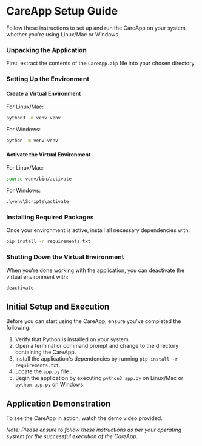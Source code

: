 # CareApp Setup Guide

Follow these instructions to set up and run the CareApp on your system, whether you're using Linux/Mac or Windows.

### Unpacking the Application

First, extract the contents of the `CareApp.zip` file into your chosen directory.

### Setting Up the Environment

#### Create a Virtual Environment

For Linux/Mac:
```bash
python3 -m venv venv
```

For Windows:
```bash
python -m venv venv
```

#### Activate the Virtual Environment

For Linux/Mac:
```bash
source venv/bin/activate
```

For Windows:
```cmd
.\venv\Scripts\activate
```

### Installing Required Packages

Once your environment is active, install all necessary dependencies with:

```bash
pip install -r requirements.txt
```

### Shutting Down the Virtual Environment

When you're done working with the application, you can deactivate the virtual environment with:

```bash
deactivate
```

## Initial Setup and Execution

Before you can start using the CareApp, ensure you've completed the following:

1. Verify that Python is installed on your system.
2. Open a terminal or command prompt and change to the directory containing the CareApp.
3. Install the application's dependencies by running `pip install -r requirements.txt`.
4. Locate the `app.py` file .
5. Begin the application by executing `python3 app.py` on Linux/Mac or `python app.py` on Windows.

## Application Demonstration

To see the CareApp in action, watch the demo video provided. 

*Note: Please ensure to follow these instructions as per your operating system for the successful execution of the CareApp.*